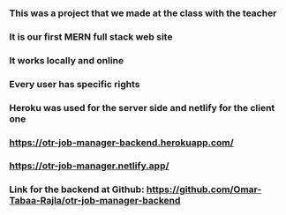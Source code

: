 ### This was a project that we made at the class with the teacher

### It is our first MERN full stack web site

### It works locally and online

### Every user has specific rights

### Heroku was used for the server side and netlify for the client one

### https://otr-job-manager-backend.herokuapp.com/

### https://otr-job-manager.netlify.app/

### Link for the backend at Github: https://github.com/Omar-Tabaa-Rajla/otr-job-manager-backend
